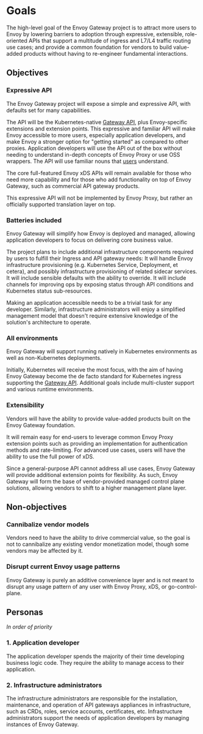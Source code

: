 # Goals

The high-level goal of the Envoy Gateway project is to attract more users to Envoy by lowering barriers to adoption 
through expressive, extensible, role-oriented APIs that support a multitude of ingress and L7/L4 traffic routing
use cases; and provide a common foundation for vendors to build value-added products without having to re-engineer
fundamental interactions.

## Objectives

### Expressive API
The Envoy Gateway project will expose a simple and expressive API, with defaults set for many capabilities.

The API will be the Kubernetes-native [Gateway API][], plus Envoy-specific extensions and extension points.  This
expressive and familiar API will make Envoy accessible to more users, especially application developers, and make Envoy
a stronger option for "getting started" as compared to other proxies.  Application developers will use the API out of
the box without needing to understand in-depth concepts of Envoy Proxy or use OSS wrappers.  The API will use familiar
nouns that [users](#personas) understand.

The core full-featured Envoy xDS APIs will remain available for those who need more capability and for those who 
add functionality on top of Envoy Gateway, such as commercial API gateway products.

This expressive API will not be implemented by Envoy Proxy, but rather an officially supported translation layer 
on top.

### Batteries included
Envoy Gateway will simplify how Envoy is deployed and managed, allowing application developers to focus on 
delivering core business value.

The project plans to include additional infrastructure components required by users to fulfill their Ingress and API
gateway needs: It will handle Envoy infrastructure provisioning (e.g. Kubernetes Service, Deployment, et cetera), and
possibly infrastructure provisioning of related sidecar services.  It will include sensible defaults with the ability to
override.  It will include channels for improving ops by exposing status through API conditions and Kubernetes status
sub-resources.

Making an application accessible needs to be a trivial task for any developer. Similarly, infrastructure administrators
will enjoy a simplified management model that doesn't require extensive knowledge of the solution's architecture to
operate.

### All environments
Envoy Gateway will support running natively in Kubernetes environments as well as non-Kubernetes deployments.

Initially, Kubernetes will receive the most focus, with the aim of having Envoy Gateway become the de facto 
standard for Kubernetes ingress supporting the [Gateway API][].
Additional goals include multi-cluster support and various runtime environments.

### Extensibility
Vendors will have the ability to provide value-added products built on the Envoy Gateway foundation.

It will remain easy for end-users to leverage common Envoy Proxy extension points such as providing an implementation
for authentication methods and rate-limiting.  For advanced use cases, users will have the ability to use the full power
of xDS.

Since a general-purpose API cannot address all use cases, Envoy Gateway will provide additional extension points 
for flexibility. As such, Envoy Gateway will form the base of vendor-provided managed control plane solutions, 
allowing vendors to shift to a higher management plane layer.

## Non-objectives

### Cannibalize vendor models
Vendors need to have the ability to drive commercial value, so the goal is not to cannibalize any existing vendor 
monetization model, though some vendors may be affected by it.

### Disrupt current Envoy usage patterns
Envoy Gateway is purely an additive convenience layer and is not meant to disrupt any usage pattern of any user 
with Envoy Proxy, xDS, or go-control-plane.

## Personas
_In order of priority_

### 1. Application developer
The application developer spends the majority of their time developing business logic code.  They require the ability to
manage access to their application.

### 2. Infrastructure administrators
The infrastructure administrators are responsible for the installation, maintenance, and operation of
API gateways appliances in infrastructure, such as CRDs, roles, service accounts, certificates, etc.
Infrastructure administrators support the needs of application developers by managing instances of Envoy Gateway.

[Gateway API]: https://gateway-api.sigs.k8s.io/
